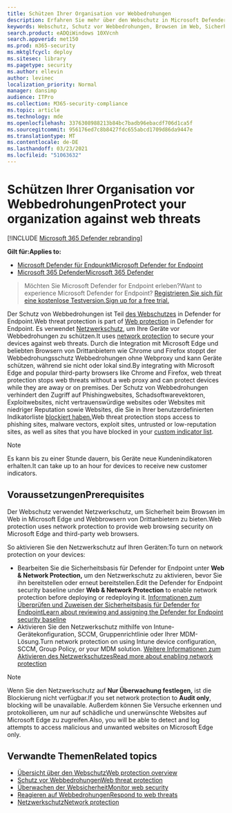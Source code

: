 ```yaml
---
title: Schützen Ihrer Organisation vor Webbedrohungen
description: Erfahren Sie mehr über den Webschutz in Microsoft Defender ATP und darüber, wie Sie Ihre Organisation schützen können.
keywords: Webschutz, Schutz vor Webbedrohungen, Browsen im Web, Sicherheit, Phishing, Schadsoftware, Exploit, Websites, Netzwerkschutz, Edge, Internet Explorer, Chrome, Firefox, Webbrowser
search.product: eADQiWindows 10XVcnh
search.appverid: met150
ms.prod: m365-security
ms.mktglfcycl: deploy
ms.sitesec: library
ms.pagetype: security
ms.author: ellevin
author: levinec
localization_priority: Normal
manager: dansimp
audience: ITPro
ms.collection: M365-security-compliance
ms.topic: article
ms.technology: mde
ms.openlocfilehash: 3376308988213b84bc7badb96ebacdf706d1ca5f
ms.sourcegitcommit: 956176ed7c8b8427fdc655abcd1709d86da9447e
ms.translationtype: MT
ms.contentlocale: de-DE
ms.lasthandoff: 03/23/2021
ms.locfileid: "51063632"
---
```

# <a name="protect-your-organization-against-web-threats"></a><span data-ttu-id="1da5f-104">Schützen Ihrer Organisation vor Webbedrohungen</span><span class="sxs-lookup"><span data-stu-id="1da5f-104">Protect your organization against web threats</span></span>

[!INCLUDE [Microsoft 365 Defender rebranding](../../includes/microsoft-defender.md)]

<span data-ttu-id="1da5f-105">**Gilt für:**</span><span class="sxs-lookup"><span data-stu-id="1da5f-105">**Applies to:**</span></span>
- [<span data-ttu-id="1da5f-106">Microsoft Defender für Endpunkt</span><span class="sxs-lookup"><span data-stu-id="1da5f-106">Microsoft Defender for Endpoint</span></span>](https://go.microsoft.com/fwlink/p/?linkid=2146631)
- [<span data-ttu-id="1da5f-107">Microsoft 365 Defender</span><span class="sxs-lookup"><span data-stu-id="1da5f-107">Microsoft 365 Defender</span></span>](https://go.microsoft.com/fwlink/?linkid=2118804)

><span data-ttu-id="1da5f-108">Möchten Sie Microsoft Defender for Endpoint erleben?</span><span class="sxs-lookup"><span data-stu-id="1da5f-108">Want to experience Microsoft Defender for Endpoint?</span></span> [<span data-ttu-id="1da5f-109">Registrieren Sie sich für eine kostenlose Testversion.</span><span class="sxs-lookup"><span data-stu-id="1da5f-109">Sign up for a free trial.</span></span>](https://www.microsoft.com/microsoft-365/windows/microsoft-defender-atp?ocid=docs-wdatp-main-abovefoldlink&rtc=1)

<span data-ttu-id="1da5f-110">Der Schutz von Webbedrohungen ist Teil [des Webschutzes](web-protection-overview.md) in Defender for Endpoint.</span><span class="sxs-lookup"><span data-stu-id="1da5f-110">Web threat protection is part of [Web protection](web-protection-overview.md) in Defender for Endpoint.</span></span> <span data-ttu-id="1da5f-111">Es verwendet [Netzwerkschutz,](network-protection.md) um Ihre Geräte vor Webbedrohungen zu schützen.</span><span class="sxs-lookup"><span data-stu-id="1da5f-111">It uses [network protection](network-protection.md) to secure your devices against web threats.</span></span> <span data-ttu-id="1da5f-112">Durch die Integration mit Microsoft Edge und beliebten Browsern von Drittanbietern wie Chrome und Firefox stoppt der Webbedrohungsschutz Webbedrohungen ohne Webproxy und kann Geräte schützen, während sie nicht oder lokal sind.</span><span class="sxs-lookup"><span data-stu-id="1da5f-112">By integrating with Microsoft Edge and popular third-party browsers like Chrome and Firefox, web threat protection stops web threats without a web proxy and can protect devices while they are away or on premises.</span></span> <span data-ttu-id="1da5f-113">Der Schutz von Webbedrohungen verhindert den Zugriff auf Phishingwebsites, Schadsoftwarevektoren, Exploitwebsites, nicht vertrauenswürdige websites oder Websites mit niedriger Reputation sowie Websites, die Sie in Ihrer benutzerdefinierten Indikatorliste [blockiert haben.](manage-indicators.md)</span><span class="sxs-lookup"><span data-stu-id="1da5f-113">Web threat protection stops access to phishing sites, malware vectors, exploit sites, untrusted or low-reputation sites, as well as sites that you have blocked in your [custom indicator list](manage-indicators.md).</span></span>

>[!Note]
><span data-ttu-id="1da5f-114">Es kann bis zu einer Stunde dauern, bis Geräte neue Kundenindikatoren erhalten.</span><span class="sxs-lookup"><span data-stu-id="1da5f-114">It can take up to an hour for devices to receive new customer indicators.</span></span>

## <a name="prerequisites"></a><span data-ttu-id="1da5f-115">Voraussetzungen</span><span class="sxs-lookup"><span data-stu-id="1da5f-115">Prerequisites</span></span>
<span data-ttu-id="1da5f-116">Der Webschutz verwendet Netzwerkschutz, um Sicherheit beim Browsen im Web in Microsoft Edge und Webbrowsern von Drittanbietern zu bieten.</span><span class="sxs-lookup"><span data-stu-id="1da5f-116">Web protection uses network protection to provide web browsing security on Microsoft Edge and third-party web browsers.</span></span>

<span data-ttu-id="1da5f-117">So aktivieren Sie den Netzwerkschutz auf Ihren Geräten:</span><span class="sxs-lookup"><span data-stu-id="1da5f-117">To turn on network protection on your devices:</span></span>
- <span data-ttu-id="1da5f-118">Bearbeiten Sie die Sicherheitsbasis für Defender for Endpoint unter **Web & Network Protection,** um den Netzwerkschutz zu aktivieren, bevor Sie ihn bereitstellen oder erneut bereitstellen.</span><span class="sxs-lookup"><span data-stu-id="1da5f-118">Edit the Defender for Endpoint security baseline under **Web & Network Protection** to enable network protection before deploying or redeploying it.</span></span> [<span data-ttu-id="1da5f-119">Informationen zum Überprüfen und Zuweisen der Sicherheitsbasis für Defender for Endpoint</span><span class="sxs-lookup"><span data-stu-id="1da5f-119">Learn about reviewing and assigning the Defender for Endpoint security baseline</span></span>](configure-machines-security-baseline.md#review-and-assign-the-microsoft-defender-for-endpoint-security-baseline)
- <span data-ttu-id="1da5f-120">Aktivieren Sie den Netzwerkschutz mithilfe von Intune-Gerätekonfiguration, SCCM, Gruppenrichtlinie oder Ihrer MDM-Lösung.</span><span class="sxs-lookup"><span data-stu-id="1da5f-120">Turn network protection on using Intune device configuration, SCCM, Group Policy, or your MDM solution.</span></span> [<span data-ttu-id="1da5f-121">Weitere Informationen zum Aktivieren des Netzwerkschutzes</span><span class="sxs-lookup"><span data-stu-id="1da5f-121">Read more about enabling network protection</span></span>](enable-network-protection.md)  

>[!Note]
><span data-ttu-id="1da5f-122">Wenn Sie den Netzwerkschutz auf **Nur Überwachung festlegen,** ist die Blockierung nicht verfügbar.</span><span class="sxs-lookup"><span data-stu-id="1da5f-122">If you set network protection to **Audit only**, blocking will be unavailable.</span></span> <span data-ttu-id="1da5f-123">Außerdem können Sie Versuche erkennen und protokollieren, um nur auf schädliche und unerwünschte Websites auf Microsoft Edge zu zugreifen.</span><span class="sxs-lookup"><span data-stu-id="1da5f-123">Also, you will be able to detect and log attempts to access malicious and unwanted websites on Microsoft Edge only.</span></span>

## <a name="related-topics"></a><span data-ttu-id="1da5f-124">Verwandte Themen</span><span class="sxs-lookup"><span data-stu-id="1da5f-124">Related topics</span></span>

- [<span data-ttu-id="1da5f-125">Übersicht über den Webschutz</span><span class="sxs-lookup"><span data-stu-id="1da5f-125">Web protection overview</span></span>](web-protection-overview.md)
- [<span data-ttu-id="1da5f-126">Schutz vor Webbedrohungen</span><span class="sxs-lookup"><span data-stu-id="1da5f-126">Web threat protection</span></span>](web-threat-protection.md)
- [<span data-ttu-id="1da5f-127">Überwachen der Websicherheit</span><span class="sxs-lookup"><span data-stu-id="1da5f-127">Monitor web security</span></span>](web-protection-monitoring.md)
- [<span data-ttu-id="1da5f-128">Reagieren auf Webbedrohungen</span><span class="sxs-lookup"><span data-stu-id="1da5f-128">Respond to web threats</span></span>](web-protection-response.md)
- [<span data-ttu-id="1da5f-129">Netzwerkschutz</span><span class="sxs-lookup"><span data-stu-id="1da5f-129">Network protection</span></span>](network-protection.md)

